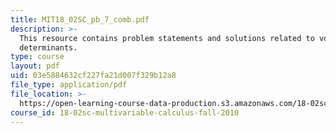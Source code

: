 ```yaml
---
title: MIT18_02SC_pb_7_comb.pdf
description: >-
  This resource contains problem statements and solutions related to volumes and
  determinants.
type: course
layout: pdf
uid: 03e5884632cf227fa21d007f329b12a8
file_type: application/pdf
file_location: >-
  https://open-learning-course-data-production.s3.amazonaws.com/18-02sc-multivariable-calculus-fall-2010/03e5884632cf227fa21d007f329b12a8_MIT18_02SC_pb_7_comb.pdf
course_id: 18-02sc-multivariable-calculus-fall-2010
---
```

